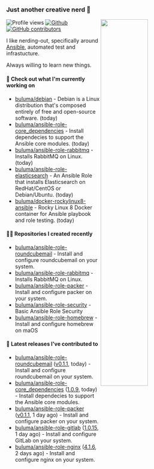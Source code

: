 ### Just another creative nerd 👋


![Profile views](https://gpvc.arturio.dev/buluma) <a href="https://gitstats.me/buluma">
  <img align="right" src="https://github-readme-stats.vercel.app/api?username=buluma&theme=gotham&show_icons=true" width="50%"/>
</a>
[![Github](https://img.shields.io/badge/-buluma-black?style=flat&labelColor=black&logo=github&logoColor=white&include_all_commits=true&count_private=true)](https://gitstats.me/buluma)
[![GitHub contributors](https://img.shields.io/github/contributors/buluma/badges.svg)](https://GitHub.com/buluma/badges/graphs/contributors/)

I like nerding-out, specifically around [Ansible](https://github.com/ansible/ansible), automated test and infrastucture.

Always willing to learn new things.

#### 👷 Check out what I'm currently working on

- [buluma/debian](https://github.com/buluma/debian) - Debian is a Linux distribution that&#39;s composed entirely of free and open-source software. (today)
- [buluma/ansible-role-core_dependencies](https://github.com/buluma/ansible-role-core_dependencies) - Install dependecies to support the Ansible core modules. (today)
- [buluma/ansible-role-rabbitmq](https://github.com/buluma/ansible-role-rabbitmq) - Installs RabbitMQ on Linux. (today)
- [buluma/ansible-role-elasticsearch](https://github.com/buluma/ansible-role-elasticsearch) - An Ansible Role that installs Elasticsearch on RedHat/CentOS or Debian/Ubuntu. (today)
- [buluma/docker-rockylinux8-ansible](https://github.com/buluma/docker-rockylinux8-ansible) - Rocky Linux 8 Docker container for Ansible playbook and role testing. (today)

#### 👨‍💻 Repositories I created recently

- [buluma/ansible-role-roundcubemail](https://github.com/buluma/ansible-role-roundcubemail) - Install and configure roundcubemail on your system.
- [buluma/ansible-role-rabbitmq](https://github.com/buluma/ansible-role-rabbitmq) - Installs RabbitMQ on Linux.
- [buluma/ansible-role-packer](https://github.com/buluma/ansible-role-packer) - Install and configure packer on your system.
- [buluma/ansible-role-security](https://github.com/buluma/ansible-role-security) - Basic Ansible Role Security
- [buluma/ansible-role-homebrew](https://github.com/buluma/ansible-role-homebrew) - Install and configure homebrew on maOS

#### 🚀 Latest releases I've contributed to

- [buluma/ansible-role-roundcubemail](https://github.com/buluma/ansible-role-roundcubemail) ([v0.1.1](https://github.com/buluma/ansible-role-roundcubemail/releases/tag/v0.1.1), today) - Install and configure roundcubemail on your system.
- [buluma/ansible-role-core_dependencies](https://github.com/buluma/ansible-role-core_dependencies) ([1.0.9](https://github.com/buluma/ansible-role-core_dependencies/releases/tag/1.0.9), today) - Install dependecies to support the Ansible core modules.
- [buluma/ansible-role-packer](https://github.com/buluma/ansible-role-packer) ([v0.1.1](https://github.com/buluma/ansible-role-packer/releases/tag/v0.1.1), 1 day ago) - Install and configure packer on your system.
- [buluma/ansible-role-gitlab](https://github.com/buluma/ansible-role-gitlab) ([1.0.15](https://github.com/buluma/ansible-role-gitlab/releases/tag/1.0.15), 1 day ago) - Install and configure GitLab on your system.
- [buluma/ansible-role-nginx](https://github.com/buluma/ansible-role-nginx) ([4.1.6](https://github.com/buluma/ansible-role-nginx/releases/tag/4.1.6), 2 days ago) - Install and configure nginx on your system.


